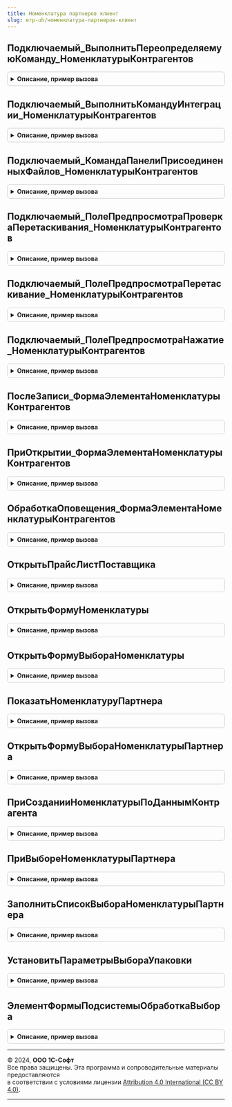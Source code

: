 ```yaml
---
title: Номенклатура партнеров клиент
slug: erp-uh/номенклатура-партнеров-клиент
---
```



## Подключаемый_ВыполнитьПереопределяемуюКоманду_НоменклатурыКонтрагентов
<details style="margin: 1em 0; padding: 0.5em; border: 1px solid #ccc; border-radius: 6px;">

<summary style="font-weight: bold; cursor: pointer;">Описание, пример вызова</summary>

```bsl

// См. СопоставлениеНоменклатурыКонтрагентовКлиентПереопределяемый.Подключаемый_ВыполнитьПереопределяемуюКоманду_НоменклатурыКонтрагентов
Процедура Подключаемый_ВыполнитьПереопределяемуюКоманду_НоменклатурыКонтрагентов(Форма, Команда) Экспорт
```

Пример вызова
```bsl
НоменклатураПартнеровКлиент.Подключаемый_ВыполнитьПереопределяемуюКоманду_НоменклатурыКонтрагентов(Форма, Команда) 
```
</details>

## Подключаемый_ВыполнитьКомандуИнтеграции_НоменклатурыКонтрагентов
<details style="margin: 1em 0; padding: 0.5em; border: 1px solid #ccc; border-radius: 6px;">

<summary style="font-weight: bold; cursor: pointer;">Описание, пример вызова</summary>

```bsl

// См. СопоставлениеНоменклатурыКонтрагентовКлиентПереопределяемый.Подключаемый_ВыполнитьКомандуИнтеграции_НоменклатурыКонтрагентов
Процедура Подключаемый_ВыполнитьКомандуИнтеграции_НоменклатурыКонтрагентов(Команда, Форма, Источник) Экспорт
```

Пример вызова
```bsl
НоменклатураПартнеровКлиент.Подключаемый_ВыполнитьКомандуИнтеграции_НоменклатурыКонтрагентов(Команда, Форма, Источник) 
```
</details>

## Подключаемый_КомандаПанелиПрисоединенныхФайлов_НоменклатурыКонтрагентов
<details style="margin: 1em 0; padding: 0.5em; border: 1px solid #ccc; border-radius: 6px;">

<summary style="font-weight: bold; cursor: pointer;">Описание, пример вызова</summary>

```bsl

// См. СопоставлениеНоменклатурыКонтрагентовКлиентПереопределяемый.Подключаемый_КомандаПанелиПрисоединенныхФайлов_НоменклатурыКонтрагентов
Процедура Подключаемый_КомандаПанелиПрисоединенныхФайлов_НоменклатурыКонтрагентов(Форма, Команда) Экспорт
```

Пример вызова
```bsl
НоменклатураПартнеровКлиент.Подключаемый_КомандаПанелиПрисоединенныхФайлов_НоменклатурыКонтрагентов(Форма, Команда) 
```
</details>

## Подключаемый_ПолеПредпросмотраПроверкаПеретаскивания_НоменклатурыКонтрагентов
<details style="margin: 1em 0; padding: 0.5em; border: 1px solid #ccc; border-radius: 6px;">

<summary style="font-weight: bold; cursor: pointer;">Описание, пример вызова</summary>

```bsl

// См. СопоставлениеНоменклатурыКонтрагентовКлиентПереопределяемый.Подключаемый_КомандаПанелиПрисоединенныхФайлов_НоменклатурыКонтрагентов
Процедура Подключаемый_ПолеПредпросмотраПроверкаПеретаскивания_НоменклатурыКонтрагентов(Форма, Элемент, ПараметрыПеретаскивания, СтандартнаяОбработка) Экспорт
```

Пример вызова
```bsl
НоменклатураПартнеровКлиент.Подключаемый_ПолеПредпросмотраПроверкаПеретаскивания_НоменклатурыКонтрагентов(Форма, Элемент, ПараметрыПеретаскивания, СтандартнаяОбработка) 
```
</details>

## Подключаемый_ПолеПредпросмотраПеретаскивание_НоменклатурыКонтрагентов
<details style="margin: 1em 0; padding: 0.5em; border: 1px solid #ccc; border-radius: 6px;">

<summary style="font-weight: bold; cursor: pointer;">Описание, пример вызова</summary>

```bsl

// См. СопоставлениеНоменклатурыКонтрагентовКлиентПереопределяемый.Подключаемый_КомандаПанелиПрисоединенныхФайлов_НоменклатурыКонтрагентов
Процедура Подключаемый_ПолеПредпросмотраПеретаскивание_НоменклатурыКонтрагентов(Форма, Элемент, ПараметрыПеретаскивания, СтандартнаяОбработка) Экспорт
```

Пример вызова
```bsl
НоменклатураПартнеровКлиент.Подключаемый_ПолеПредпросмотраПеретаскивание_НоменклатурыКонтрагентов(Форма, Элемент, ПараметрыПеретаскивания, СтандартнаяОбработка) 
```
</details>

## Подключаемый_ПолеПредпросмотраНажатие_НоменклатурыКонтрагентов
<details style="margin: 1em 0; padding: 0.5em; border: 1px solid #ccc; border-radius: 6px;">

<summary style="font-weight: bold; cursor: pointer;">Описание, пример вызова</summary>

```bsl

// См. СопоставлениеНоменклатурыКонтрагентовКлиентПереопределяемый.Подключаемый_КомандаПанелиПрисоединенныхФайлов_НоменклатурыКонтрагентов
Процедура Подключаемый_ПолеПредпросмотраНажатие_НоменклатурыКонтрагентов(Форма, Элемент, СтандартнаяОбработка) Экспорт
```

Пример вызова
```bsl
НоменклатураПартнеровКлиент.Подключаемый_ПолеПредпросмотраНажатие_НоменклатурыКонтрагентов(Форма, Элемент, СтандартнаяОбработка) 
```
</details>

## ПослеЗаписи_ФормаЭлементаНоменклатурыКонтрагентов
<details style="margin: 1em 0; padding: 0.5em; border: 1px solid #ccc; border-radius: 6px;">

<summary style="font-weight: bold; cursor: pointer;">Описание, пример вызова</summary>

```bsl

// См. СопоставлениеНоменклатурыКонтрагентовКлиентПереопределяемый.ПослеЗаписи_ФормаЭлементаНоменклатурыКонтрагентов
Процедура ПослеЗаписи_ФормаЭлементаНоменклатурыКонтрагентов(Форма, ПараметрыЗаписи) Экспорт
```

Пример вызова
```bsl
НоменклатураПартнеровКлиент.ПослеЗаписи_ФормаЭлементаНоменклатурыКонтрагентов(Форма, ПараметрыЗаписи) 
```
</details>

## ПриОткрытии_ФормаЭлементаНоменклатурыКонтрагентов
<details style="margin: 1em 0; padding: 0.5em; border: 1px solid #ccc; border-radius: 6px;">

<summary style="font-weight: bold; cursor: pointer;">Описание, пример вызова</summary>

```bsl

// См. СопоставлениеНоменклатурыКонтрагентовКлиентПереопределяемый.ПриОткрытии_ФормаЭлементаНоменклатурыКонтрагентов
Процедура ПриОткрытии_ФормаЭлементаНоменклатурыКонтрагентов(Форма, Отказ) Экспорт
```

Пример вызова
```bsl
НоменклатураПартнеровКлиент.ПриОткрытии_ФормаЭлементаНоменклатурыКонтрагентов(Форма, Отказ) 
```
</details>

## ОбработкаОповещения_ФормаЭлементаНоменклатурыКонтрагентов
<details style="margin: 1em 0; padding: 0.5em; border: 1px solid #ccc; border-radius: 6px;">

<summary style="font-weight: bold; cursor: pointer;">Описание, пример вызова</summary>

```bsl

// См. СопоставлениеНоменклатурыКонтрагентовКлиентПереопределяемый.ОбработкаОповещения_ФормаЭлементаНоменклатурыКонтрагентов
Процедура ОбработкаОповещения_ФормаЭлементаНоменклатурыКонтрагентов(Форма, ИмяСобытия, Параметр, Источник) Экспорт
```

Пример вызова
```bsl
НоменклатураПартнеровКлиент.ОбработкаОповещения_ФормаЭлементаНоменклатурыКонтрагентов(Форма, ИмяСобытия, Параметр, Источник) 
```
</details>

## ОткрытьПрайсЛистПоставщика
<details style="margin: 1em 0; padding: 0.5em; border: 1px solid #ccc; border-radius: 6px;">

<summary style="font-weight: bold; cursor: pointer;">Описание, пример вызова</summary>

```bsl

// Открывает прайс лист номенклатуры поставщика.
//
// Параметры:
//  ПараметрКоманды            - СправочникСсылка.НоменклатураКонтрагентов - номенклатура контрагента.
//  ПараметрыВыполненияКоманды - ПараметрыВыполненияКоманды                - структура, передаваемая в обработчик команды.
//
Процедура ОткрытьПрайсЛистПоставщика(ПараметрКоманды, ПараметрыВыполненияКоманды) Экспорт
```

Пример вызова
```bsl
НоменклатураПартнеровКлиент.ОткрытьПрайсЛистПоставщика(ПараметрКоманды, ПараметрыВыполненияКоманды) 
```
</details>

## ОткрытьФормуНоменклатуры
<details style="margin: 1em 0; padding: 0.5em; border: 1px solid #ccc; border-radius: 6px;">

<summary style="font-weight: bold; cursor: pointer;">Описание, пример вызова</summary>

```bsl

//++ Локализация

// См. СопоставлениеНоменклатурыКонтрагентовКлиентПереопределяемый.ОткрытьФормуНоменклатуры
Процедура ОткрытьФормуНоменклатуры(Знач Параметры, Знач Владелец, Знач Уникальность, Знач ОповещениеОЗакрытии) Экспорт
```

Пример вызова
```bsl
НоменклатураПартнеровКлиент.ОткрытьФормуНоменклатуры(Параметры, Владелец, Уникальность, ОповещениеОЗакрытии) 
```
</details>

## ОткрытьФормуВыбораНоменклатуры
<details style="margin: 1em 0; padding: 0.5em; border: 1px solid #ccc; border-radius: 6px;">

<summary style="font-weight: bold; cursor: pointer;">Описание, пример вызова</summary>

```bsl

//-- Локализация

// См. СопоставлениеНоменклатурыКонтрагентовКлиентПереопределяемый.ОткрытьФормуВыбораНоменклатуры
Процедура ОткрытьФормуВыбораНоменклатуры(Знач Параметры, Знач Владелец, Знач Уникальность) Экспорт
```

Пример вызова
```bsl
НоменклатураПартнеровКлиент.ОткрытьФормуВыбораНоменклатуры(Параметры, Владелец, Уникальность) 
```
</details>

## ПоказатьНоменклатуруПартнера
<details style="margin: 1em 0; padding: 0.5em; border: 1px solid #ccc; border-radius: 6px;">

<summary style="font-weight: bold; cursor: pointer;">Описание, пример вызова</summary>

```bsl

// Открывает форму списка номенклатуры партнера с отбором по владельцу, номенклатуре, характеристике, упаковке.
//
// Параметры:
//  Партнер               - СправочникСсылка.Партнеры   - владелец номенклатуры поставщика
//  Ссылка                - ДокументСсылка              - ссылка на документ, из формы которого вызывается процедура
//  ТекущаяСтрока         - ДанныеФормыЭлементКоллекции - текущая строка таблицы Товары.
//  ПредставлениеПартнера - Строка                      - имя поля, для которого необходимо выдать ошибку.
//  ПредставлениеСписка   - Строка
//
Процедура ПоказатьНоменклатуруПартнера(Партнер, Ссылка, ТекущаяСтрока, ПредставлениеПартнера, ПредставлениеСписка = "Товары") Экспорт
```

Пример вызова
```bsl
НоменклатураПартнеровКлиент.ПоказатьНоменклатуруПартнера(Партнер, Ссылка, ТекущаяСтрока, ПредставлениеПартнера, ПредставлениеСписка);
```
</details>

## ОткрытьФормуВыбораНоменклатурыПартнера
<details style="margin: 1em 0; padding: 0.5em; border: 1px solid #ccc; border-radius: 6px;">

<summary style="font-weight: bold; cursor: pointer;">Описание, пример вызова</summary>

```bsl

// Открывает форму списка номенклатуры партнера с отбором по владельцу, номенклатуре, характеристике, упаковке.
//
// Параметры:
//  ВладелецФормы                     - ФормаКлиентскогоПриложения  - владелец формы.
//  Партнер                           - СправочникСсылка.Партнеры   - владелец номенклатуры поставщика
//  ТекущаяСтрока                     - ДанныеФормыЭлементКоллекции - текущая строка таблицы Товары.
//  ПредставлениеНоменклатурыПартнера - Строка                      - имя поля, которое необходимо отображать при открытие формы.
//  ОповещениеОЗакрытие               - ОписаниеОповещения          - оповещения, которое необходимо выполнить после закрытия формы.
//  АктВыполненныхРабот               - Булево                      - признак, что заполняем АкВыполненныхРабот.
//
Процедура ОткрытьФормуВыбораНоменклатурыПартнера(ВладелецФормы, Партнер, ТекущаяСтрока, ПредставлениеНоменклатурыПартнера, ОповещениеОЗакрытие, АктВыполненныхРабот = Ложь) Экспорт
```

Пример вызова
```bsl
НоменклатураПартнеровКлиент.ОткрытьФормуВыбораНоменклатурыПартнера(ВладелецФормы, Партнер, ТекущаяСтрока, ПредставлениеНоменклатурыПартнера, ОповещениеОЗакрытие, АктВыполненныхРабот);
```
</details>

## ПриСозданииНоменклатурыПоДаннымКонтрагента
<details style="margin: 1em 0; padding: 0.5em; border: 1px solid #ccc; border-radius: 6px;">

<summary style="font-weight: bold; cursor: pointer;">Описание, пример вызова</summary>

```bsl

//++ Локализация

// См. СопоставлениеНоменклатурыКонтрагентовКлиентПереопределяемый.ПриСозданииНоменклатурыПоДаннымКонтрагента
Процедура ПриСозданииНоменклатурыПоДаннымКонтрагента(Знач НаборНоменклатурыКонтрагентов, Знач ОповещениеОЗавершении, СтандартнаяОбработка = Истина) Экспорт
```

Пример вызова
```bsl
НоменклатураПартнеровКлиент.ПриСозданииНоменклатурыПоДаннымКонтрагента(НаборНоменклатурыКонтрагентов, ОповещениеОЗавершении, СтандартнаяОбработка);
```
</details>

## ПриВыбореНоменклатурыПартнера
<details style="margin: 1em 0; padding: 0.5em; border: 1px solid #ccc; border-radius: 6px;">

<summary style="font-weight: bold; cursor: pointer;">Описание, пример вызова</summary>

```bsl

//-- Локализация

// При попытке выбора номенклатуры партнера в строке таблицы пользователь получает сообщение о незаполненности партнера.
//
// Параметры:
//  Объект                - ДанныеФормыСтруктура - документ, для выдачи сообщения об ошибках
//  Поле                  - ПолеФормы            - поле, в котором пользователь осуществляет выбор
//  ИмяПроверяемогоПоля   - Строка               - имя поля, для которого необходимо выдать ошибку.
//  ПредставлениеПартнера - Строка               - представление поля, для которого необходимо выдать ошибку.
//
Процедура ПриВыбореНоменклатурыПартнера(Объект, Поле, ИмяПроверяемогоПоля, ПредставлениеПартнера) Экспорт
```

Пример вызова
```bsl
НоменклатураПартнеровКлиент.ПриВыбореНоменклатурыПартнера(Объект, Поле, ИмяПроверяемогоПоля, ПредставлениеПартнера) 
```
</details>

## ЗаполнитьСписокВыбораНоменклатурыПартнера
<details style="margin: 1em 0; padding: 0.5em; border: 1px solid #ccc; border-radius: 6px;">

<summary style="font-weight: bold; cursor: pointer;">Описание, пример вызова</summary>

```bsl

// Формирует список выбора номенклатуры партнера с отбором по номенклатуре, характеристике, упаковке.
//
// Параметры:
//  Партнер       - СправочникСсылка.Партнеры   - владелец номенклатуры поставщика
//  ТекущаяСтрока - ДанныеФормыЭлементКоллекции - текущая строка таблицы Товары
//  СписокВыбора  - СписокЗначений из СправочникСсылка.НоменклатураКонтрагентов - список выбора номенклатуры поставщика.
//
Процедура ЗаполнитьСписокВыбораНоменклатурыПартнера(Партнер, ТекущаяСтрока, СписокВыбора) Экспорт
```

Пример вызова
```bsl
НоменклатураПартнеровКлиент.ЗаполнитьСписокВыбораНоменклатурыПартнера(Партнер, ТекущаяСтрока, СписокВыбора) 
```
</details>

## УстановитьПараметрыВыбораУпаковки
<details style="margin: 1em 0; padding: 0.5em; border: 1px solid #ccc; border-radius: 6px;">

<summary style="font-weight: bold; cursor: pointer;">Описание, пример вызова</summary>

```bsl

// Устанавливает параметры выбора упаковки.
//
// Параметры:
//  ПараметрыВыбора - Структура             - параметры выбора строки.
//  ТекущиеДанные   - ДанныеФормыЭлементКоллекции - текущая строка.
//
Процедура УстановитьПараметрыВыбораУпаковки(ПараметрыВыбора, ТекущиеДанные) Экспорт
```

Пример вызова
```bsl
НоменклатураПартнеровКлиент.УстановитьПараметрыВыбораУпаковки(ПараметрыВыбора, ТекущиеДанные) 
```
</details>

## ЭлементФормыПодсистемыОбработкаВыбора
<details style="margin: 1em 0; padding: 0.5em; border: 1px solid #ccc; border-radius: 6px;">

<summary style="font-weight: bold; cursor: pointer;">Описание, пример вызова</summary>

```bsl

// См. ЭлектронноеВзаимодействиеКлиентПереопределяемый.ЭлементФормыПодсистемыОбработкаВыбора
Процедура ЭлементФормыПодсистемыОбработкаВыбора(Контекст, Элемент, ВыбранноеЗначение, СтандартнаяОбработка) Экспорт
```

Пример вызова
```bsl
НоменклатураПартнеровКлиент.ЭлементФормыПодсистемыОбработкаВыбора(Контекст, Элемент, ВыбранноеЗначение, СтандартнаяОбработка) 
```
</details>

---

© 2024, **ООО 1С-Софт**  
Все права защищены. Эта программа и сопроводительные материалы предоставляются  
в соответствии с условиями лицензии [Attribution 4.0 International (CC BY 4.0)](https://creativecommons.org/licenses/by/4.0/legalcode).

---
